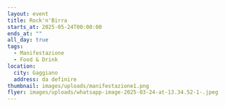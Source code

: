 ```yaml
---
layout: event
title: Rock'n'Birra
starts_at: 2025-05-24T00:00:00
ends_at: ""
all_day: true
tags:
  - Manifestazione
  - Food & Drink
location:
  city: Gaggiano
  address: da definire
thumbnail: images/uploads/manifestazione1.png
flyer: images/uploads/whatsapp-image-2025-03-24-at-13.34.52-1-.jpeg
---
```

